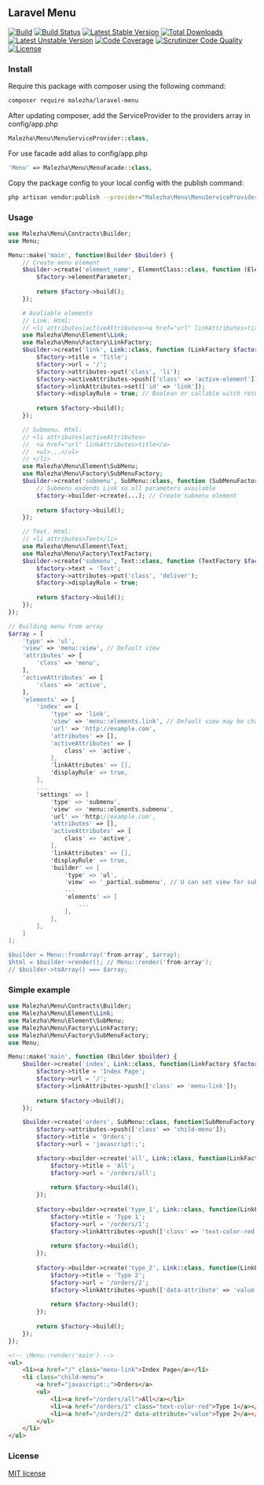## Laravel Menu

[![Build](https://img.shields.io/badge/Laravel-5.1%7C5.2%7C5.3-orange.svg)](https://laravel.com) 
[![Build Status](https://travis-ci.org/Malezha/menu.svg?branch=master)](https://travis-ci.org/Malezha/menu) 
[![Latest Stable Version](https://poser.pugx.org/malezha/laravel-menu/v/stable)](https://packagist.org/packages/malezha/laravel-menu) 
[![Total Downloads](https://poser.pugx.org/malezha/laravel-menu/downloads)](https://packagist.org/packages/malezha/laravel-menu) 
[![Latest Unstable Version](https://poser.pugx.org/malezha/laravel-menu/v/unstable)](https://packagist.org/packages/malezha/laravel-menu) 
[![Code Coverage](https://scrutinizer-ci.com/g/Malezha/menu/badges/coverage.png?b=master)](https://scrutinizer-ci.com/g/Malezha/menu/?branch=master)
[![Scrutinizer Code Quality](https://scrutinizer-ci.com/g/Malezha/menu/badges/quality-score.png?b=master)](https://scrutinizer-ci.com/g/Malezha/menu/?branch=master) 
[![License](https://poser.pugx.org/malezha/laravel-menu/license)](https://packagist.org/packages/malezha/laravel-menu)

### Install

Require this package with composer using the following command:

```bash
composer require malezha/laravel-menu
```

After updating composer, add the ServiceProvider to the providers array in config/app.php

```php
Malezha\Menu\MenuServiceProvider::class,
```

For use facade add alias to config/app.php

```php
'Menu' => Malezha\Menu\MenuFacade::class,
```

Copy the package config to your local config with the publish command:

```bash
php artisan vendor:publish --provider="Malezha\Menu\MenuServiceProvider"
```

### Usage

```php
use Malezha\Menu\Contracts\Builder;
use Menu;

Menu::make('main', function(Builder $builder) {
    // Create menu element
    $builder->create('element_name', ElementClass::class, function (ElementFactory $factory) {
        $factory->elementParameter;
        
        return $factory->build();
    });

    # Avaliable elements
    // Link. Html:
    // <li attributes|activeAttributes><a href="url" linkAttributes>title</a></li>
    use Malezha\Menu\Element\Link;
    use Malezha\Menu\Factory\LinkFactory;
    $builder->create('link', Link::class, function (LinkFactory $factory) {
        $factory->title = 'Title';
        $factory->url = '/';
        $factory->attributes->put('class', 'li');
        $factory->activeAttributes->push(['class' => 'active-element']);
        $factory->linkAttributes->set(['id' => 'link']);
        $factory->displayRule = true; // Boolean or callable witch return boolean
        
        return $factory->build();
    });

    // Submenu. Html:
    // <li attributes|activeAttributes>
    //  <a href="url" linkAttributes>title</a>
    //  <ul>...</ul>
    // </li>
    use Malezha\Menu\Element\SubMenu;
    use Malezha\Menu\Factory\SubMenuFactory;
    $builder->create('submenu', SubMenu::class, function (SubMenuFactory $factory) {
        // Submenu exdends Link so all parameters available
        $factory->builder->create(...); // Create submenu element
        
        return $factory->build();
    });

    // Text. Html:
    // <li attributes>Text</li>
    use Malezha\Menu\Element\Text;
    use Malezha\Menu\Factory\TextFactory;
    $builder->create('submenu', Text::class, function (TextFactory $factory) {
        $factory->text = 'Text';
        $factory->attributes->put('class', 'deliver');
        $factory->displayRule = true;
        
        return $factory->build();
    });
});

// Building menu from array
$array = [
    'type' => 'ul',
    'view' => 'menu::view', // Default view
    'attributes' => [
        'class' => 'menu',
    ],
    'activeAttributes' => [
        'class' => 'active',
    ],
    'elements' => [
        'index' => [
            'type' => 'link',
            'view' => 'menu::elements.link', // Default view may be changed in config
            'url' => 'http://example.com',
            'attributes' => [],
            'activeAttributes' => [
                class' => 'active',
            ],
            'linkAttributes' => [],
            'displayRule' => true,
        ],
        ...
        'settings' => [
            'type' => 'submenu',
            'view' => 'menu::elements.submenu',
            'url' => 'http://example.com',
            'attributes' => [],
            'activeAttributes' => [
                class' => 'active',
            ],
            'linkAttributes' => [],
            'displayRule' => true,
            'builder' => [
                'type' => 'ul',
                'view' => '_partial.submenu', // U can set view for submenu singly
                ...
                'elements' => [
                    ...
                ],
            ],
        ],
    ]
];

$builder = Menu::fromArray('from-array', $array);
$html = $builder->render(); // Menu::render('from-array');
// $builder->toArray() === $array;
```

### Simple example

```php
use Malezha\Menu\Contracts\Builder;
use Malezha\Menu\Element\Link;
use Malezha\Menu\Element\SubMenu;
use Malezha\Menu\Factory\LinkFactory;
use Malezha\Menu\Factory\SubMenuFactory;
use Menu;

Menu::make('main', function (Builder $builder) {
    $builder->create('index', Link::class, function(LinkFactory $factory) {
        $factory->title = 'Index Page';
        $factory->url = '/';
        $factory->linkAttributes->push(['class' => 'menu-link']);
        
        return $factory->build();
    });

    $builder->create('orders', SubMenu::class, function(SubMenuFactory $factory) {
        $factory->attributes->push(['class' => 'child-menu']);
        $factory->title = 'Orders';
        $factory->url = 'javascript:;';

        $factory->builder->create('all', Link::class, function(LinkFactory $factory) {
            $factory->title = 'All';
            $factory->url = '/orders/all';
            
            return $factory->build();
        });
        
        $factory->builder->create('type_1', Link::class, function(LinkFactory $factory) {
            $factory->title = 'Type 1';
            $factory->url = '/orders/1';
            $factory->linkAttributes->push(['class' => 'text-color-red']);
            
            return $factory->build();
        });
        
        $factory->builder->create('type_2', Link::class, function(LinkFactory $factory) {
            $factory->title = 'Type 2';
            $factory->url = '/orders/2';
            $factory->linkAttributes->push(['data-attribute' => 'value']);
            
            return $factory->build();
        });
        
        return $factory->build();
    });
});
```

```html
<!-- \Menu::render('main') -->
<ul>
    <li><a href="/" class="menu-link">Index Page</a></li>
    <li class="child-menu">
        <a href="javascript:;">Orders</a>
        <ul>
            <li><a href="/orders/all">All</a></li>
            <li><a href="/orders/1" class="text-color-red">Type 1</a></li>
            <li><a href="/orders/2" data-attribute="value">Type 2</a></li>
        </ul>
    </li>
</ul>
```

### License

[MIT license](https://github.com/Malezha/menu/blob/master/LICENSE)
